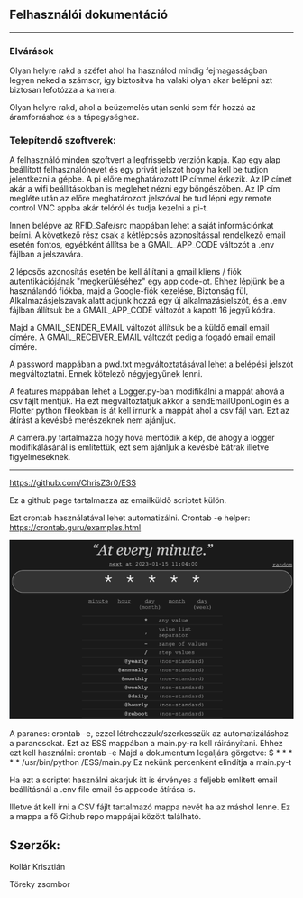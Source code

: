 ## Felhasználói dokumentáció

---
### Elvárások

Olyan helyre rakd a széfet ahol ha használod mindig fejmagasságban legyen neked a számsor, így biztosítva ha valaki olyan akar belépni azt biztosan lefotózza a kamera.

Olyan helyre rakd, ahol a beüzemelés után senki sem fér hozzá az áramforráshoz és a tápegységhez.

### Telepítendő szoftverek:

A felhasználó minden szoftvert a legfrissebb verzión kapja. Kap egy alap beállított felhasználónevet és egy privát jelszót hogy ha kell be tudjon jelentkezni a gépbe. A pi előre meghatározott IP címmel érkezik. Az IP címet akár a wifi beállításokban is meglehet nézni egy böngészőben. Az IP cím megléte után az előre meghatározott jelszóval be tud lépni egy remote control VNC appba akár telóról és tudja kezelni a pi-t.

Innen belépve az RFID_Safe/src mappában lehet a saját információnkat beírni. 
A következő rész csak a kétlépcsős azonosítással rendelkező email esetén fontos, egyébként állítsa be a GMAIL_APP_CODE változót a .env fájlban a jelszavára.

2 lépcsős azonosítás esetén be kell állítani a gmail kliens / fiók autentikációjának "megkerüléséhez" egy app code-ot.
Ehhez lépjünk be a használandó fiókba, majd a Google-fiók kezelése, Biztonság fül, Alkalmazásjelszavak alatt adjunk hozzá egy új alkalmazásjelszót, és a .env fájlban állítsuk be a GMAIL_APP_CODE változót a kapott 16 jegyű kódra.

Majd a GMAIL_SENDER_EMAIL változót állítsuk be a küldő email email címére.
A GMAIL_RECEIVER_EMAIL változót pedig a fogadó email email címére.

A password mappában a pwd.txt megváltoztatásával lehet a belépési jelszót megváltoztatni. Ennek kötelező négyjegyűnek lenni.

A features mappában lehet a Logger.py-ban modifikálni a mappát ahová a csv fájlt mentjük.
Ha ezt megváltoztatjuk akkor a sendEmailUponLogin és a Plotter python fileokban is át kell irnunk a mappát ahol a csv fájl van.
Ezt az átírást a kevésbé merészeknek nem ajánljuk.

A camera.py tartalmazza hogy hova mentődik a kép, de ahogy a logger modifikálásánál is említettük, ezt sem ajánljuk a kevésbé bátrak illetve figyelmeseknek.

---

https://github.com/ChrisZ3r0/ESS

Ez a github page tartalmazza az emailküldő scriptet külön.

Ezt crontab használatával lehet automatizálni.
Crontab -e helper: https://crontab.guru/examples.html

![CronTab](/Documentation/images/crontab.PNG)

A parancs: crontab -e, ezzel létrehozzuk/szerkesszük az automatizáláshoz a parancsokat. Ezt az ESS mappában a main.py-ra kell ráirányítani.
Ehhez ezt kell használni:
crontab -e
Majd a dokumentum legaljára görgetve:
$ * * * * * /usr/bin/python /ESS/main.py
Ez nekünk percenként elindítja a main.py-t

Ha ezt a scriptet használni akarjuk itt is érvényes a feljebb említett email beállításnál a .env file email és appcode átírása is.

Illetve át kell írni a CSV fájlt tartalmazó mappa nevét ha az máshol lenne. Ez a mappa a fő Github repo mappájai között található.

## Szerzők:

Kollár Krisztián

Töreky zsombor
